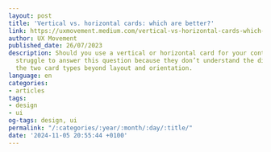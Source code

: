 ```yaml
---
layout: post
title: 'Vertical vs. horizontal cards: which are better?'
link: https://uxmovement.medium.com/vertical-vs-horizontal-cards-which-are-better-4ee8ba1f868d
author: UX Movement
published_date: 26/07/2023
description: Should you use a vertical or horizontal card for your content? Many designers
  struggle to answer this question because they don’t understand the differences between
  the two card types beyond layout and orientation.
language: en
categories:
- articles
tags:
- design
- ui
og-tags: design, ui
permalink: "/:categories/:year/:month/:day/:title/"
date: '2024-11-05 20:55:44 +0100'
---
```

